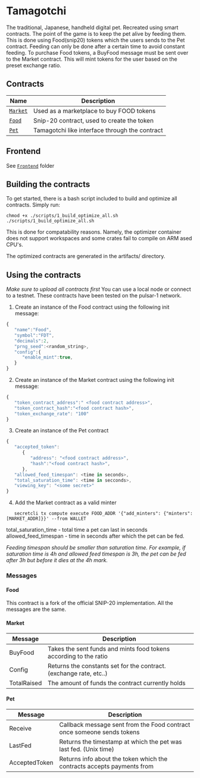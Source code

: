 # Tamagotchi

The traditional, Japanese, handheld digital pet. Recreated using smart contracts.
The point of the game is to keep the pet alive by feeding them.
This is done using Food(snip20) tokens which the users sends to the Pet contract. Feeding can only be done after a certain time to avoid constant feeding. To purchase Food tokens, a BuyFood message must be sent over to the Market contract. This will mint tokens for the user based on the preset exchange ratio.

## Contracts

| Name                         | Description                                    |
| ---------------------------- | ---------------------------------------------- |
| [`Market`](contracts/Market) | Used as a marketplace to buy FOOD tokens       |
| [`Food`](packages/Food)      | Snip-20 contract, used to create the token     |
| [`Pet`](contracts/Pet)       | Tamagotchi like interface through the contract |

## Frontend

See [`Frontend`](frontend) folder

## Building the contracts

To get started, there is a bash script included to build and optimize all contracts. Simply run:

```
chmod +x ./scripts/1_build_optimize_all.sh
./scripts/1_build_optimize_all.sh
```

This is done for compatability reasons. Namely, the optimizer container does not support workspaces and some crates fail to compile on ARM ased CPU's.

The optimized contracts are generated in the artifacts/ directory.

## Using the contracts

_Make sure to upload all contracts first_
You can use a local node or connect to a testnet. These contracts have been tested on the pulsar-1 network.

1. Create an instance of the Food contract using the following init message:

```javascript
{
   "name":"Food",
   "symbol":"FDT",
   "decimals":2,
   "prng_seed":<random_string>,
   "config":{
      "enable_mint":true,
   }
}
```

2. Create an instance of the Market contract using the following init message:

```javascript
{
   "token_contract_address":" <food contract address>",
   "token_contract_hash":"<food contract hash>",
   "token_exchange_rate": "100"
}
```

3. Create an instance of the Pet contract

```javascript
{
   "accepted_token":
      {
         "address": "<food contract address>",
         "hash":"<food contract hash>",
      },
   "allowed_feed_timespan": <time in seconds>,
   "total_saturation_time": <time in secconds>,
   "viewing_key": "<some secret>"
}
```

4. Add the Market contract as a valid minter

```
   secretcli tx compute execute FOOD_ADDR '{"add_minters": {"minters":[MARKET_ADDR]}}' --from WALLET
```

total_saturation_time - total time a pet can last in seconds
allowed_feed_timespan - time in seconds after which the pet can be fed.

_Feeding timespan should be smaller than saturation time. For example, if saturation time is 4h and allowed feed timespan is 3h, the pet can be fed after 3h but before it dies at the 4h mark._

### Messages

#### Food

This contract is a fork of the official SNIP-20 implementation. All the messages are the same.

#### Market

| Message     | Description                                                        |
| ----------- | ------------------------------------------------------------------ |
| BuyFood     | Takes the sent funds and mints food tokens according to the ratio  |
| Config      | Returns the constants set for the contract. (exchange rate, etc..) |
| TotalRaised | The amount of funds the contract currently holds                   |

#### Pet

| Message       | Description                                                            |
| ------------- | ---------------------------------------------------------------------- |
| Receive       | Callback message sent from the Food contract once someone sends tokens |
| LastFed       | Returns the timestamp at which the pet was last fed. (Unix time)       |
| AcceptedToken | Returns info about the token which the contracts accepts payments from |

